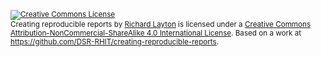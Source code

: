 <p><small><a rel="license" href="http://creativecommons.org/licenses/by-nc-sa/4.0/"><img alt="Creative Commons License" style="border-width:0" src="https://i.creativecommons.org/l/by-nc-sa/4.0/88x31.png" /></a><br /><span xmlns:dct="http://purl.org/dc/terms/" property="dct:title">Creating reproducible reports</span> by <a xmlns:cc="http://creativecommons.org/ns#" href="https://github.com/graphdr/" property="cc:attributionName" rel="cc:attributionURL">Richard Layton</a> is licensed under a <a rel="license" href="http://creativecommons.org/licenses/by-nc-sa/4.0/">Creative Commons Attribution-NonCommercial-ShareAlike 4.0 International License</a>. Based on a work at <a xmlns:dct="http://purl.org/dc/terms/" href="https://github.com/DSR-RHIT/creating-reproducible-reports" rel="dct:source">https://github.com/DSR-RHIT/creating-reproducible-reports</a>.</small></p>


